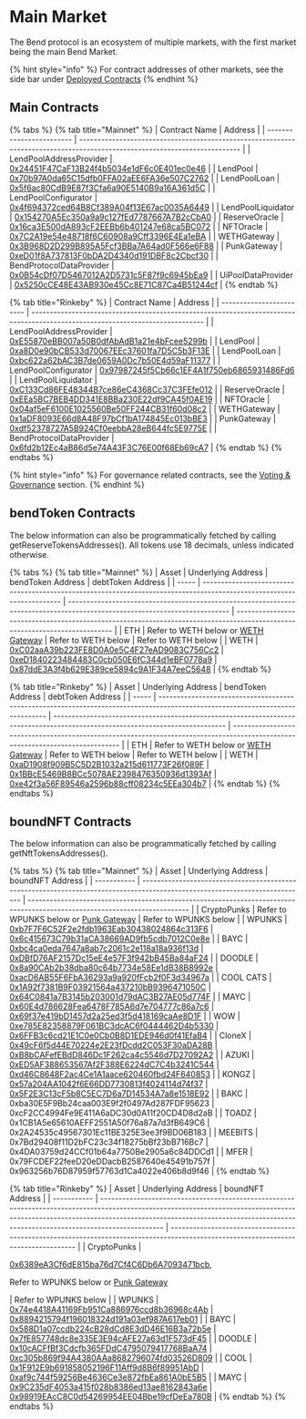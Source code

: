 # Main Market

The Bend protocol is an ecosystem of multiple markets, with the first market being the main Bend Market.

{% hint style="info" %}
For contract addresses of other markets, see the side bar under [Deployed Contracts](broken-reference)
{% endhint %}

## Main Contracts

{% tabs %}
{% tab title="Mainnet" %}
| Contract Name            | Address                                                                                                                    |
| ------------------------ | -------------------------------------------------------------------------------------------------------------------------- |
| LendPoolAddressProvider  | [0x24451F47CaF13B24f4b5034e1dF6c0E401ec0e46](https://etherscan.io/address/0x24451f47caf13b24f4b5034e1df6c0e401ec0e46#code) |
| LendPool                 | [0x70b97A0da65C15dfb0FFA02aEE6FA36e507C2762](https://etherscan.io/address/0x70b97a0da65c15dfb0ffa02aee6fa36e507c2762#code) |
| LendPoolLoan             | [0x5f6ac80CdB9E87f3Cfa6a90E5140B9a16A361d5C](https://etherscan.io/address/0x5f6ac80cdb9e87f3cfa6a90e5140b9a16a361d5c#code) |
| LendPoolConfigurator     | [0x4f694372ced64B8Cf389A04f13E67ac0035A6449](https://etherscan.io/address/0x4f694372ced64b8cf389a04f13e67ac0035a6449#code) |
| LendPoolLiquidator       | [0x154270A5Ec350a9a9c127fEd7787667A7B2cCbA0](https://etherscan.io/address/0x154270a5ec350a9a9c127fed7787667a7b2ccba0#code) |
| ReserveOracle            | [0x16ca3E500dA893cF2EEBb6b401247e68ca5BC072](https://etherscan.io/address/0x16ca3e500da893cf2eebb6b401247e68ca5bc072#code) |
| NFTOracle                | [0x7C2A19e54e48718f6C60908a9Cff3396E4Ea1eBA](https://etherscan.io/address/0x7c2a19e54e48718f6c60908a9cff3396e4ea1eba#code) |
| WETHGateway              | [0x3B968D2D299B895A5Fcf3BBa7A64ad0F566e6F88](https://etherscan.io/address/0x3B968D2D299B895A5Fcf3BBa7A64ad0F566e6F88#code) |
| PunkGateway              | [0xeD01f8A737813F0bDA2D4340d191DBF8c2Cbcf30](https://etherscan.io/address/0xeD01f8A737813F0bDA2D4340d191DBF8c2Cbcf30#code) |
| BendProtocolDataProvider | [0x0B54cDf07D5467012A2D5731c5F87f9c6945bEa9](https://etherscan.io/address/0x0b54cdf07d5467012a2d5731c5f87f9c6945bea9#code) |
| UiPoolDataProvider       | [0x5250cCE48E43AB930e45Cc8E71C87Ca4B51244cf](https://etherscan.io/address/0x5250cCE48E43AB930e45Cc8E71C87Ca4B51244cf)      |
{% endtab %}

{% tab title="Rinkeby" %}
| Contract Name            | Address                                                                                                                       |
| ------------------------ | ----------------------------------------------------------------------------------------------------------------------------- |
| LendPoolAddressProvider  | [0xE55870eBB007a50B0dfAbAdB1a21e4bFcee5299b](https://rinkeby.etherscan.io/address/0xE55870eBB007a50B0dfAbAdB1a21e4bFcee5299b) |
| LendPool                 | [0xa8D0e90bCB533d70067EEc37601fa7D5C5b3F13E](https://rinkeby.etherscan.io/address/0xa8d0e90bcb533d70067eec37601fa7d5c5b3f13e) |
| LendPoolLoan             | [0xbc622a62bAC3B7de0659A0Dc7b50E4d59aF11377](https://rinkeby.etherscan.io/address/0xbc622a62bac3b7de0659a0dc7b50e4d59af11377) |
| LendPoolConfigurator     | [0x97987245f5Cb66c1EF4A1f750eb6865931486Fd6](https://rinkeby.etherscan.io/address/0x97987245f5cb66c1ef4a1f750eb6865931486fd6) |
| LendPoolLiquidator       | [0xC133Cd86FE48344B7ce86eC4368Cc37C3FEfe012](https://rinkeby.etherscan.io/address/0xc133cd86fe48344b7ce86ec4368cc37c3fefe012) |
| ReserveOracle            | [0xEEa5BC7BEB4DD341E8BBa230E22df9CA45f0AE19](https://rinkeby.etherscan.io/address/0xeea5bc7beb4dd341e8bba230e22df9ca45f0ae19) |
| NFTOracle                | [0x04af5eF6100E1025560Be50FF244CB31f60d08c2](https://rinkeby.etherscan.io/address/0x04af5ef6100e1025560be50ff244cb31f60d08c2) |
| WETHGateway              | [0x1aDF8093E66d8A48F97bCf1bA174845Ec013bBE3](https://rinkeby.etherscan.io/address/0x1adf8093e66d8a48f97bcf1ba174845ec013bbe3) |
| PunkGateway              | [0xdf52378727A5B924Cf0eebbA28eB644fc5E9775E](https://rinkeby.etherscan.io/address/0xdf52378727a5b924cf0eebba28eb644fc5e9775e) |
| BendProtocolDataProvider | [0x6fd2b12Ec4aB86d5e74A43F3C76E00f68Eb69cA7](https://rinkeby.etherscan.io/address/0x6fd2b12ec4ab86d5e74a43f3c76e00f68eb69ca7) |
{% endtab %}
{% endtabs %}

{% hint style="info" %}
For governance related contracts, see the [Voting & Governance](../protocol-governance/voting-and-governance.md) section.
{% endhint %}

## bendToken Contracts

The below information can also be programmatically fetched by calling getReserveTokensAddresses(). All tokens use 18 decimals, unless indicated otherwise.

{% tabs %}
{% tab title="Mainnet" %}
| Asset | Underlying Address                                                                                                    | bendToken Address                                                                                                          | debtToken Address                                                                                                          |
| ----- | --------------------------------------------------------------------------------------------------------------------- | -------------------------------------------------------------------------------------------------------------------------- | -------------------------------------------------------------------------------------------------------------------------- |
| ETH   | Refer to WETH below or [WETH Gateway](../core-protocol/weth-gateway.md#methods)                                       | Refer to WETH below                                                                                                        | Refer to WETH below                                                                                                        |
| WETH  | [0xC02aaA39b223FE8D0A0e5C4F27eAD9083C756Cc2](https://etherscan.io/address/0xC02aaA39b223FE8D0A0e5C4F27eAD9083C756Cc2) | [0xeD1840223484483C0cb050E6fC344d1eBF0778a9](https://etherscan.io/address/0xeD1840223484483C0cb050E6fC344d1eBF0778a9#code) | [0x87ddE3A3f4b629E389ce5894c9A1F34A7eeC5648](https://etherscan.io/address/0x87ddE3A3f4b629E389ce5894c9A1F34A7eeC5648#code) |
{% endtab %}

{% tab title="Rinkeby" %}
| Asset | Underlying Address                                                                                                            | bendToken Address                                                                                                             | debtToken Address                                                                                                             |
| ----- | ----------------------------------------------------------------------------------------------------------------------------- | ----------------------------------------------------------------------------------------------------------------------------- | ----------------------------------------------------------------------------------------------------------------------------- |
| ETH   | Refer to WETH below or [WETH Gateway](../core-protocol/weth-gateway.md#methods)                                               | Refer to WETH below                                                                                                           | Refer to WETH below                                                                                                           |
| WETH  | [0xaD1908f909B5C5D2B1032a215d611773F26f089F](https://rinkeby.etherscan.io/address/0xaD1908f909B5C5D2B1032a215d611773F26f089F) | [0x1BBcE5469B8BCc5078AE2398476350936d1393Af](https://rinkeby.etherscan.io/address/0x1bbce5469b8bcc5078ae2398476350936d1393af) | [0xe42f3a56F89546a2596b88cff08234c5EEa304b7](https://rinkeby.etherscan.io/address/0xe42f3a56f89546a2596b88cff08234c5eea304b7) |
{% endtab %}
{% endtabs %}

## boundNFT Contracts

The below information can also be programmatically fetched by calling getNftTokensAddresses().

{% tabs %}
{% tab title="Mainnet" %}
| Asset       | Underlying Address                                                                                                          | boundNFT Address                                                                                                           |
| ----------- | --------------------------------------------------------------------------------------------------------------------------- | -------------------------------------------------------------------------------------------------------------------------- |
| CryptoPunks | Refer to WPUNKS below or [Punk Gateway](../core-protocol/punk-gateway.md#borroweth)                                         | Refer to WPUNKS below                                                                                                      |
| WPUNKS      |  [0xb7F7F6C52F2e2fdb1963Eab30438024864c313F6](https://etherscan.io/address/0xb7F7F6C52F2e2fdb1963Eab30438024864c313F6#code) | [0x6c415673C79b31aCA38669AD9fb5cdb7012C0e8e](https://etherscan.io/address/0x6c415673C79b31aCA38669AD9fb5cdb7012C0e8e#code) |
| BAYC        | [0xbc4ca0eda7647a8ab7c2061c2e118a18a936f13d](https://etherscan.io/address/0xbc4ca0eda7647a8ab7c2061c2e118a18a936f13d#code)  | [0xDBfD76AF2157Dc15eE4e57F3f942bB45Ba84aF24](https://etherscan.io/address/0xDBfD76AF2157Dc15eE4e57F3f942bB45Ba84aF24#code) |
| DOODLE      | [0x8a90CAb2b38dba80c64b7734e58Ee1dB38B8992e](https://etherscan.io/address/0x8a90CAb2b38dba80c64b7734e58Ee1dB38B8992e)       | [0xacD6AB55F6FbA36293a9a920fFcb2f0F3d34967a](https://etherscan.io/address/0xacD6AB55F6FbA36293a9a920fFcb2f0F3d34967a)      |
| COOL CATS   | [0x1A92f7381B9F03921564a437210bB9396471050C](https://etherscan.io/address/0x1A92f7381B9F03921564a437210bB9396471050C)       | [0x64C0841a7B3145b203001d79dAC3B27AE05d774F](https://etherscan.io/address/0x64C0841a7B3145b203001d79dAC3B27AE05d774F)      |
| MAYC        | [0x60E4d786628Fea6478F785A6d7e704777c86a7c6](https://etherscan.io/address/0x60E4d786628Fea6478F785A6d7e704777c86a7c6)       | [0x69f37e419bD1457d2a25ed3f5d418169caAe8D1F](https://etherscan.io/address/0x69f37e419bD1457d2a25ed3f5d418169caAe8D1F)      |
| WOW         | [0xe785E82358879F061BC3dcAC6f0444462D4b5330](https://etherscan.io/address/0xe785E82358879F061BC3dcAC6f0444462D4b5330)       | [0x6FFB3c6cd21E1C0e0Cb0B8D1EDE946d0f41EfaB4](https://etherscan.io/address/0x6FFB3c6cd21E1C0e0Cb0B8D1EDE946d0f41EfaB4)      |
| CloneX      | [0x49cF6f5d44E70224e2E23fDcdd2C053F30aDA28B](https://etherscan.io/address/0x49cF6f5d44E70224e2E23fDcdd2C053F30aDA28B)       | [0xB8bCAFefEBdD846Dc1F262ca4c5546d7D27092A2](https://etherscan.io/address/0xB8bCAFefEBdD846Dc1F262ca4c5546d7D27092A2)      |
| AZUKI       | [0xED5AF388653567Af2F388E6224dC7C4b3241C544](https://etherscan.io/address/0xED5AF388653567Af2F388E6224dC7C4b3241C544)       | [0xd46C8648F2ac4Ce1A1aace620460fbd24F640853](https://etherscan.io/address/0xd46C8648F2ac4Ce1A1aace620460fbd24F640853)      |
| KONGZ       | [0x57a204AA1042f6E66DD7730813f4024114d74f37](https://etherscan.io/address/0x57a204AA1042f6E66DD7730813f4024114d74f37)       | [0x5F2E3C13cF5b8C5EC7D6a7D14534A7a8e1518E92](https://etherscan.io/address/0x5F2E3C13cF5b8C5EC7D6a7D14534A7a8e1518E92)      |
| BAKC        | 0xba30E5F9Bb24caa003E9f2f0497Ad287FDF95623                                                                                  | 0xcF2CC4994Fe9E411A6aDC30d0A11f20CD4D8d2aB                                                                                 |
| TOADZ       | 0x1CB1A5e65610AEFF2551A50f76a87a7d3fB649C6                                                                                  | 0x2A24535c49567301Ec11BE325E3ee3f9BD06B183                                                                                 |
| MEEBITS     | 0x7Bd29408f11D2bFC23c34f18275bBf23bB716Bc7                                                                                  | 0x4DA03759d24CCf01b64a7750Be2905a6c84DDCd1                                                                                 |
| MFER        | 0x79FCDEF22feeD20eDDacbB2587640e45491b757f                                                                                  | 0x963256b76D87959f57763d1Ca4022e406b8d9f46                                                                                 |
{% endtab %}

{% tab title="Rinkeby" %}
| Asset       | Underlying Address                                                                                                                                                                                                                                          | boundNFT Address                                                                                                                   |
| ----------- | ----------------------------------------------------------------------------------------------------------------------------------------------------------------------------------------------------------------------------------------------------------- | ---------------------------------------------------------------------------------------------------------------------------------- |
| CryptoPunks | <p><a href="https://rinkeby.etherscan.io/address/0x6389ea3cf6de815ba76d7cf4c6db6a7093471bcb#code">0x6389eA3Cf6dE815ba76d7Cf4C6Db6A7093471bcb</a>, </p><p>Refer to WPUNKS below or <a href="../core-protocol/punk-gateway.md#borroweth">Punk Gateway</a></p> | Refer to WPUNKS below                                                                                                              |
| WPUNKS      | [0x74e4418A41169Fb951Ca886976ccd8b36968c4Ab](https://rinkeby.etherscan.io/address/0x74e4418A41169Fb951Ca886976ccd8b36968c4Ab#code)                                                                                                                          | [0x8894215794f196018324d191a03ef987A617eb01](https://rinkeby.etherscan.io/address/0x8894215794f196018324d191a03ef987a617eb01#code) |
| BAYC        | [0x588D1a07ccdb224cB28dCd8E3dD46E16B3a72b5e](https://rinkeby.etherscan.io/address/0x588d1a07ccdb224cb28dcd8e3dd46e16b3a72b5e#code)                                                                                                                          | [0x7fE857748dc8e335E3E94cAFE27a63d1F573dF45](https://rinkeby.etherscan.io/address/0x7fe857748dc8e335e3e94cafe27a63d1f573df45#code) |
| DOODLE      | [0x10cACFfBf3Cdcfb365FDdC4795079417768BaA74](https://rinkeby.etherscan.io/address/0x10cacffbf3cdcfb365fddc4795079417768baa74)                                                                                                                               | [0xc305b869f94A4380AAa8682796074fd03526D809](https://rinkeby.etherscan.io/address/0xc305b869f94a4380aaa8682796074fd03526d809#code) |
| COOL        | [0x1F912E9b691858052196F11Aff9d8B6f89951AbD](https://rinkeby.etherscan.io/address/0x1f912e9b691858052196f11aff9d8b6f89951abd#code)                                                                                                                          | [0xaf9c744f59256Be4636Ce3e872fbEa861A0bE5B5](https://rinkeby.etherscan.io/address/0xaf9c744f59256be4636ce3e872fbea861a0be5b5#code) |
| MAYC        | [0x9C235dF4053a415f028b8386ed13ae8162843a6e](https://rinkeby.etherscan.io/address/0x9c235df4053a415f028b8386ed13ae8162843a6e#code)                                                                                                                          | [0x98919EAcC8C0d54269954EE04Bbe19cfDeEa780B](https://rinkeby.etherscan.io/address/0x98919eacc8c0d54269954ee04bbe19cfdeea780b#code) |
{% endtab %}
{% endtabs %}
